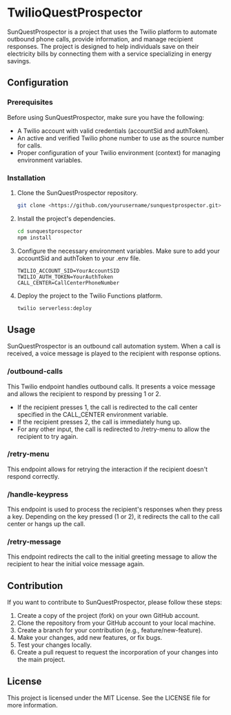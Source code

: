 # TwilioQuestProspector

SunQuestProspector is a project that uses the Twilio platform to automate outbound phone calls, provide information, and manage recipient responses. The project is designed to help individuals save on their electricity bills by connecting them with a service specializing in energy savings.

## Configuration

### Prerequisites

Before using SunQuestProspector, make sure you have the following:

- A Twilio account with valid credentials (accountSid and authToken).
- An active and verified Twilio phone number to use as the source number for calls.
- Proper configuration of your Twilio environment (context) for managing environment variables.

### Installation

1. Clone the SunQuestProspector repository.
    
    ```bash
    git clone <https://github.com/yourusername/sunquestprospector.git>
    
    ```
    
2. Install the project's dependencies.
    
    ```bash
    cd sunquestprospector
    npm install
    
    ```
    
3. Configure the necessary environment variables. Make sure to add your accountSid and authToken to your .env file.
    
    ```
    TWILIO_ACCOUNT_SID=YourAccountSID
    TWILIO_AUTH_TOKEN=YourAuthToken
    CALL_CENTER=CallCenterPhoneNumber
    
    ```
    
4. Deploy the project to the Twilio Functions platform.
    
    ```bash
    twilio serverless:deploy
    
    ```
    

## Usage

SunQuestProspector is an outbound call automation system. When a call is received, a voice message is played to the recipient with response options.

### /outbound-calls

This Twilio endpoint handles outbound calls. It presents a voice message and allows the recipient to respond by pressing 1 or 2.

- If the recipient presses 1, the call is redirected to the call center specified in the CALL_CENTER environment variable.
- If the recipient presses 2, the call is immediately hung up.
- For any other input, the call is redirected to /retry-menu to allow the recipient to try again.

### /retry-menu

This endpoint allows for retrying the interaction if the recipient doesn't respond correctly.

### /handle-keypress

This endpoint is used to process the recipient's responses when they press a key. Depending on the key pressed (1 or 2), it redirects the call to the call center or hangs up the call.

### /retry-message

This endpoint redirects the call to the initial greeting message to allow the recipient to hear the initial voice message again.

## Contribution

If you want to contribute to SunQuestProspector, please follow these steps:

1. Create a copy of the project (fork) on your own GitHub account.
2. Clone the repository from your GitHub account to your local machine.
3. Create a branch for your contribution (e.g., feature/new-feature).
4. Make your changes, add new features, or fix bugs.
5. Test your changes locally.
6. Create a pull request to request the incorporation of your changes into the main project.

## License

This project is licensed under the MIT License. See the LICENSE file for more information.
